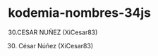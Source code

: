 # kodemia-nombres-34js





























30.CESAR NUÑEZ (XiCesar83)




























30. César Núñez (XiCesar83)